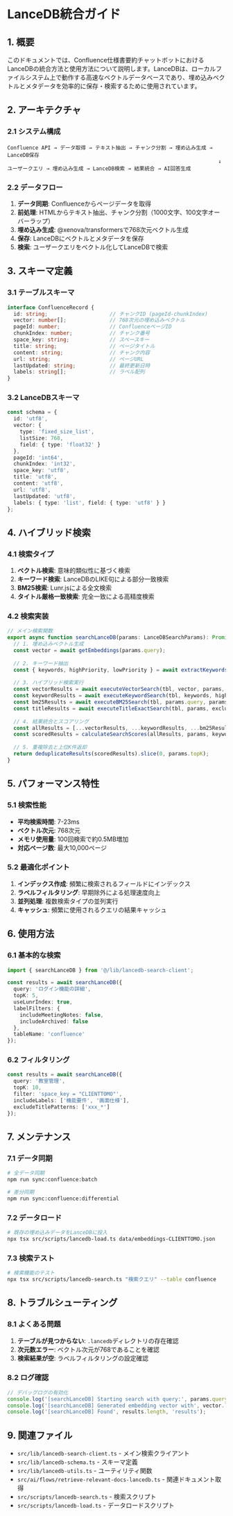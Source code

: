 # LanceDB統合ガイド

## 1. 概要

このドキュメントでは、Confluence仕様書要約チャットボットにおけるLanceDBの統合方法と使用方法について説明します。LanceDBは、ローカルファイルシステム上で動作する高速なベクトルデータベースであり、埋め込みベクトルとメタデータを効率的に保存・検索するために使用されています。

## 2. アーキテクチャ

### 2.1 システム構成

```
Confluence API → データ取得 → テキスト抽出 → チャンク分割 → 埋め込み生成 → LanceDB保存
                                                                    ↓
ユーザークエリ → 埋め込み生成 → LanceDB検索 → 結果統合 → AI回答生成
```

### 2.2 データフロー

1. **データ同期**: Confluenceからページデータを取得
2. **前処理**: HTMLからテキスト抽出、チャンク分割（1000文字、100文字オーバーラップ）
3. **埋め込み生成**: @xenova/transformersで768次元ベクトル生成
4. **保存**: LanceDBにベクトルとメタデータを保存
5. **検索**: ユーザークエリをベクトル化してLanceDBで検索

## 3. スキーマ定義

### 3.1 テーブルスキーマ

```typescript
interface ConfluenceRecord {
  id: string;                    // チャンクID (pageId-chunkIndex)
  vector: number[];              // 768次元の埋め込みベクトル
  pageId: number;                // ConfluenceページID
  chunkIndex: number;            // チャンク番号
  space_key: string;             // スペースキー
  title: string;                 // ページタイトル
  content: string;               // チャンク内容
  url: string;                   // ページURL
  lastUpdated: string;           // 最終更新日時
  labels: string[];              // ラベル配列
}
```

### 3.2 LanceDBスキーマ

```typescript
const schema = {
  id: 'utf8',
  vector: { 
    type: 'fixed_size_list', 
    listSize: 768, 
    field: { type: 'float32' } 
  },
  pageId: 'int64',
  chunkIndex: 'int32',
  space_key: 'utf8',
  title: 'utf8',
  content: 'utf8',
  url: 'utf8',
  lastUpdated: 'utf8',
  labels: { type: 'list', field: { type: 'utf8' } }
};
```

## 4. ハイブリッド検索

### 4.1 検索タイプ

1. **ベクトル検索**: 意味的類似性に基づく検索
2. **キーワード検索**: LanceDBのLIKE句による部分一致検索
3. **BM25検索**: Lunr.jsによる全文検索
4. **タイトル厳格一致検索**: 完全一致による高精度検索

### 4.2 検索実装

```typescript
// メイン検索関数
export async function searchLanceDB(params: LanceDBSearchParams): Promise<LanceDBSearchResult[]> {
  // 1. 埋め込みベクトル生成
  const vector = await getEmbeddings(params.query);
  
  // 2. キーワード抽出
  const { keywords, highPriority, lowPriority } = await extractKeywordsHybrid(params.query);
  
  // 3. ハイブリッド検索実行
  const vectorResults = await executeVectorSearch(tbl, vector, params, excludeLabels);
  const keywordResults = await executeKeywordSearch(tbl, keywords, highPriority, lowPriority, params, excludeLabels);
  const bm25Results = await executeBM25Search(tbl, params.query, params, excludeLabels);
  const titleResults = await executeTitleExactSearch(tbl, params, excludeLabels);
  
  // 4. 結果統合とスコアリング
  const allResults = [...vectorResults, ...keywordResults, ...bm25Results, ...titleResults];
  const scoredResults = calculateSearchScores(allResults, params, keywords, highPriority, lowPriority, labelFilters);
  
  // 5. 重複除去と上位K件返却
  return deduplicateResults(scoredResults).slice(0, params.topK);
}
```

## 5. パフォーマンス特性

### 5.1 検索性能

- **平均検索時間**: 7-23ms
- **ベクトル次元**: 768次元
- **メモリ使用量**: 100回検索で約0.5MB増加
- **対応ページ数**: 最大10,000ページ

### 5.2 最適化ポイント

1. **インデックス作成**: 頻繁に検索されるフィールドにインデックス
2. **ラベルフィルタリング**: 早期除外による処理速度向上
3. **並列処理**: 複数検索タイプの並列実行
4. **キャッシュ**: 頻繁に使用されるクエリの結果キャッシュ

## 6. 使用方法

### 6.1 基本的な検索

```typescript
import { searchLanceDB } from '@/lib/lancedb-search-client';

const results = await searchLanceDB({
  query: 'ログイン機能の詳細',
  topK: 5,
  useLunrIndex: true,
  labelFilters: { 
    includeMeetingNotes: false, 
    includeArchived: false 
  },
  tableName: 'confluence'
});
```

### 6.2 フィルタリング

```typescript
const results = await searchLanceDB({
  query: '教室管理',
  topK: 10,
  filter: 'space_key = "CLIENTTOMO"',
  includeLabels: ['機能要件', '画面仕様'],
  excludeTitlePatterns: ['xxx_*']
});
```

## 7. メンテナンス

### 7.1 データ同期

```bash
# 全データ同期
npm run sync:confluence:batch

# 差分同期
npm run sync:confluence:differential
```

### 7.2 データロード

```bash
# 既存の埋め込みデータをLanceDBに投入
npx tsx src/scripts/lancedb-load.ts data/embeddings-CLIENTTOMO.json
```

### 7.3 検索テスト

```bash
# 検索機能のテスト
npx tsx src/scripts/lancedb-search.ts "検索クエリ" --table confluence
```

## 8. トラブルシューティング

### 8.1 よくある問題

1. **テーブルが見つからない**: `.lancedb`ディレクトリの存在確認
2. **次元数エラー**: ベクトル次元が768であることを確認
3. **検索結果が空**: ラベルフィルタリングの設定確認

### 8.2 ログ確認

```typescript
// デバッグログの有効化
console.log('[searchLanceDB] Starting search with query:', params.query);
console.log('[searchLanceDB] Generated embedding vector with', vector.length, 'dimensions');
console.log('[searchLanceDB] Found', results.length, 'results');
```

## 9. 関連ファイル

- `src/lib/lancedb-search-client.ts` - メイン検索クライアント
- `src/lib/lancedb-schema.ts` - スキーマ定義
- `src/lib/lancedb-utils.ts` - ユーティリティ関数
- `src/ai/flows/retrieve-relevant-docs-lancedb.ts` - 関連ドキュメント取得
- `src/scripts/lancedb-search.ts` - 検索スクリプト
- `src/scripts/lancedb-load.ts` - データロードスクリプト
